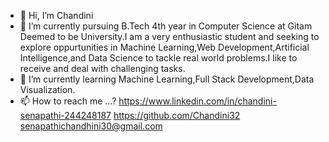 - 👋 Hi, I’m Chandini
- 👀 I’m currently pursuing B.Tech 4th year in Computer Science at Gitam Deemed to be University.I am a very enthusiastic student and seeking to explore oppurtunities in Machine Learning,Web Development,Artificial Intelligence,and Data Science to tackle real world problems.I like to receive and deal with challenging tasks.
- 🌱 I’m currently learning Machine Learning,Full Stack Development,Data Visualization.
- 📫 How to reach me ...?
      https://www.linkedin.com/in/chandini-senapathi-244248187
      https://github.com/Chandini32
      senapathichandhini30@gmail.com
      

<!---
Chandini32/Chandini32 is a ✨ special ✨ repository because its `README.md` (this file) appears on your GitHub profile.
You can click the Preview link to take a look at your changes.
--->
